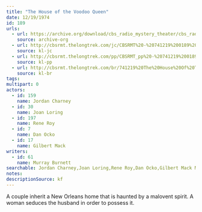 ```yaml
---
title: "The House of the Voodoo Queen"
date: 12/19/1974
id: 189
urls: 
  - url: https://archive.org/download/cbs_radio_mystery_theater/cbs_radio_mystery_theater-0151-0200.zip/cbs_radio_mystery_theater-0151-0200%2Fcbsrmt_0189_the_house_of_the_voodoo_queen.mp3
    source: archive-org
  - url: http://cbsrmt.thelongtrek.com/jc/CBSRMT%20-%20741219%200189%20House%20Of%20The%20Voodoo%20Queen%20vbr%20fb2%20gap_jc.mp3
    source: kl-jc
  - url: http://cbsrmt.thelongtrek.com/pp/CBSRMT_pp%20-%20741219%200189%20The%20House%20of%20the%20Voodoo%20Queen.mp3
    source: kl-pp
  - url: http://cbsrmt.thelongtrek.com/br/741219%20The%20House%20Of%20The%20Voodoo%20Queen%20-%20WOR.mp3
    source: kl-br
tags: 
multipart: 0
actors:  
  - id: 159
    name: Jordan Charney  
  - id: 30
    name: Joan Loring  
  - id: 197
    name: Rene Roy  
  - id: 7
    name: Dan Ocko  
  - id: 17
    name: Gilbert Mack
writers:  
  - id: 61
    name: Murray Burnett
searchable: Jordan Charney,Joan Loring,Rene Roy,Dan Ocko,Gilbert Mack Murray Burnett
notes: 
descriptionSource: kf
---
```

A couple inherit a New Orleans home that is haunted by a malovent spirit. A woman seduces the husband in order to possess it.